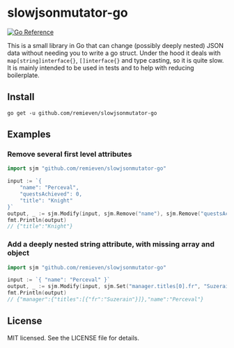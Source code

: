 # slowjsonmutator-go

[![Go Reference](https://pkg.go.dev/badge/github.com/remieven/slowjsonmutator-go.svg)](https://pkg.go.dev/github.com/remieven/slowjsonmutator-go)

This is a small library in Go that can change (possibly deeply nested) JSON data without needing you to write a go struct.
Under the hood it deals with `map[string]interface{}`, `[]interface{}` and type casting, so it is quite slow.
It is mainly intended to be used in tests and to help with reducing boilerplate.

## Install

`go get -u github.com/remieven/slowjsonmutator-go`

## Examples

### Remove several first level attributes

```go
import sjm "github.com/remieven/slowjsonmutator-go"

input := `{
    "name": "Perceval",
    "questsAchieved": 0,
    "title": "Knight"
}`
output, _ := sjm.Modify(input, sjm.Remove("name"), sjm.Remove("questsAchieved"))
fmt.Println(output)
// {"title":"Knight"}
```

### Add a deeply nested string attribute, with missing array and object

```go
import sjm "github.com/remieven/slowjsonmutator-go"

input := `{ "name": "Perceval" }`
output, _ := sjm.Modify(input, sjm.Set("manager.titles[0].fr", "Suzerain"))
fmt.Println(output)
// {"manager":{"titles":[{"fr":"Suzerain"}]},"name":"Perceval"}
```

## License

MIT licensed. See the LICENSE file for details.